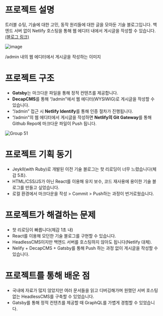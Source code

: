 # **프로젝트 설명**

트러블 슈팅, 기술에 대한 고민, 동작 원리들에 대한 글을 모아둔 기술 블로그입니다. 백엔드 서버 없이 Netlify 호스팅을 통해 웹 에디터 내에서 게시글을 작성할 수 있습니다. [(블로그 링크)](https://lucaseunchae.site/)

![image](https://github.com/user-attachments/assets/4a3d6980-31d2-4472-bb62-26c32681d1f3)

/admin 내의 웹 에디터에서 게시글을 작성하는 이미지

# **프로젝트 구조**

- **Gatsby**는 마크다운 파일을 통해 정적 컨텐츠를 제공합니다.
- **DecapCMS**를 통해 “/admin”에서 웹 에디터(WYSIWIG)로 게시글을 작성할 수 있습니다.
- “/admin” 접근 시 **Netlify Identify**를 통해 인증 절차가 진행됩니다.
- “/admin”의 웹 에디터에서 게시글을 작성하면 **Netlify의 Git Gateway**를 통해 Github Repo에 마크다운 파일이 Push 됩니다.

![Group 51](https://github.com/user-attachments/assets/08bfd430-15f7-4888-bcec-c8889173d535)

# **프로젝트 기획 동기**

- Jeykll(with Ruby)로 개발된 이전 기술 블로그는 핫 리로딩이 너무 느렸습니다(체감 5초).
- HTML/CSS/JS가 아닌 React를 이용해 유지 보수, 코드 재사용에 용이한 기술 블로그를 만들고 싶었습니다.
- 로컬 환경에서 마크다운을 작성 > Commit > Push하는 과정이 번거로웠습니다.

# **프로젝트가 해결하는 문제**

- 핫 리로딩이 빠릅니다(체감 1초 내)
- React를 이용해 모던한 기술 블로그를 구현할 수 있습니다.
- HeadlessCMS이지만 백엔드 서버를 호스팅하지 않아도 됩니다(Netlify 대체).
- Nelify + DecapCMS + Gatsby를 통해 Push 하는 과정 없이 게시글을 작성할 수 있습니다.

# **프로젝트를 통해 배운 점**

- 국내에 자료가 많지 않았지만 여러 문서들을 읽고 디버깅해가며 원했던 서버 호스팅 없는 HeadlessCMS를 구축할 수 있었습니다.
- Gatsby를 통해 정적 컨텐츠를 제공할 때 GraphQL를 가볍게 경험할 수 있었습니다.
